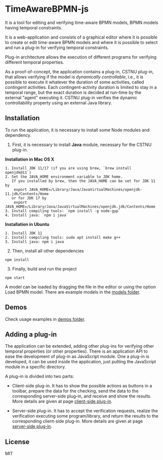 # TimeAwareBPMN-js

It is a tool for editing and verifying time-aware BPMN models, BPMN models having temporal constraints.

It is a web-application and consists of a graphical editor where it is possible to create or edit time-aware BPMN models
and where it is possible to select and run a plug-in for verifying temporal constraints.

Plug-in architecture allows the execution of different programs for verifying different temporal properties.

As a proof-of-concept, the application contains a plug-in, CSTNU plug-in, that allows verifying if the model is *dynamically controllable*,
i.e., it is possible to execute it whatever the duration of some activities, called *contingent* activities.
Each contingent-activity duration is limited to stay in a temporal range, but the exact duration is decided at run-time by the external "agent" executing it.
CSTNU plug-in verifies the dynamic controllability property using an external Java library.


## Installation
To run the application, it is necessary to install some Node modules and dependency.

1. First, it is necessary to install **Java** module, necessary for the CSTNU plug-in.

**Installation in Mac OS X**

    1. Install JDK 11/17 (if you are using brew, `brew install openjdk@11`)
    2. Set the JAVA_HOME environment variable to JDK home.
       If you installed by brew, then the JAVA_HOME can be set for JDK 11 by        
        export JAVA_HOME=/Library/Java/JavaVirtualMachines/openjdk-11.jdk/Contents/Home
       or for JDK 17 by    
        export JAVA_HOME=/Library/Java/JavaVirtualMachines/openjdk.jdk/Contents/Home
    3. Install compiling tools: `npm install -g node-gyp`
    4. Install java: `npm i java`

**Installation in Ubuntu**

    1. Install JDK 11
    2. Install compiling tools: sudo apt install make g++
    3. Install java: npm i java

2. Then, install all other dependencies
```
npm install
```

3. Finally, build and run the project
```
npm start
```
A model can be loaded by dragging the file in the editor or using the option Load BPMN model. There are example models in the [models folder](exmples/models/).

## Demos
Check usage examples in [demos folder](./examples/demos/).


## Adding a plug-in
The application can be extended, adding other plug-ins for verifying other temporal properties (or other properties).
There is an application API to ease the development of plug-in as JavaScript module.
One a plug-in is developed, it can be used inside the application, just putting the JavaScript module in a specific directory.

A plug-in is divided into two parts:
* Client-side plug-in. It has to show the possible actions as buttons in a toolbar, prepare the data for the checking, send the data to the corresponding server-side plug-in, and receive and show the results.
More details are given at page [client-side plug-in](./TA_BPMN_editor/app/temporal-modeler/temporal-plugins-client/README.md).

* Server-side plug-in. It has to accept the verification requests, realize the verification executing some program/library, and return the results to the corresponding client-side plug-in.
More details are given at page [server-side plug-in](./temporal-plugins-server/README.md).

## License

MIT

